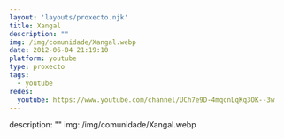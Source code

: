 ```yaml
---
layout: 'layouts/proxecto.njk'
title: Xangal
description: ""
img: /img/comunidade/Xangal.webp
date: 2012-06-04 21:19:10
platform: youtube
type: proxecto
tags:
  - youtube
redes:
  youtube: https://www.youtube.com/channel/UCh7e9D-4mqcnLqKq3OK--3w
---
```

description: ""
img: /img/comunidade/Xangal.webp
